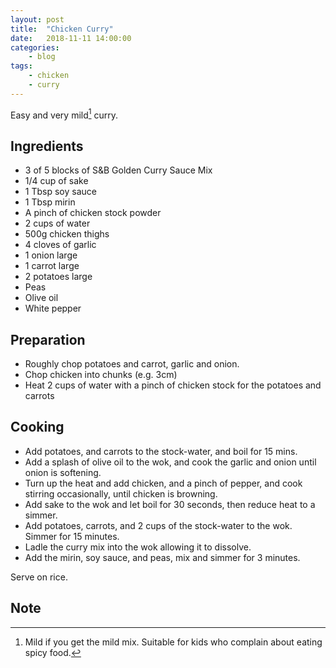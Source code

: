 ```yaml
---
layout: post
title:	"Chicken Curry"
date:	2018-11-11 14:00:00
categories:
    - blog
tags:
    - chicken
    - curry
---
```


Easy and very mild[^1] curry.

## Ingredients

* 3 of 5 blocks of S&B Golden Curry Sauce Mix
* 1/4 cup of sake
* 1 Tbsp soy sauce
* 1 Tbsp mirin
* A pinch of chicken stock powder
* 2 cups of water
* 500g chicken thighs
* 4 cloves of garlic
* 1 onion large
* 1 carrot large
* 2 potatoes large
* Peas
* Olive oil
* White pepper


## Preparation

* Roughly chop potatoes and carrot, garlic and onion.
* Chop chicken into chunks (e.g. 3cm)
* Heat 2 cups of water with a pinch of chicken stock for the potatoes and carrots

## Cooking

* Add potatoes, and carrots to the stock-water, and boil for 15 mins.
* Add a splash of olive oil to the wok, and cook the garlic and onion until onion is softening.
* Turn up the heat and add chicken, and a pinch of pepper, and cook stirring occasionally, until chicken is browning.
* Add sake to the wok and let boil for 30 seconds, then reduce heat to a simmer.
* Add potatoes, carrots, and 2 cups of the stock-water to the wok. Simmer for 15 minutes.
* Ladle the curry mix into the wok allowing it to dissolve.
* Add the mirin, soy sauce, and peas, mix and simmer for 3 minutes.

Serve on rice. 

## Note

[^1]: Mild if you get the mild mix. Suitable for kids who complain about eating spicy food. 

